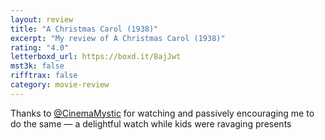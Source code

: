 ```yaml
---
layout: review
title: "A Christmas Carol (1938)"
excerpt: "My review of A Christmas Carol (1938)"
rating: "4.0"
letterboxd_url: https://boxd.it/8ajJwt
mst3k: false
rifftrax: false
category: movie-review
---
```


Thanks to <a href="https://boxd.it/MltZ" title="@CinemaMystic">@CinemaMystic</a> for watching and passively encouraging me to do the same — a delightful watch while kids were ravaging presents
